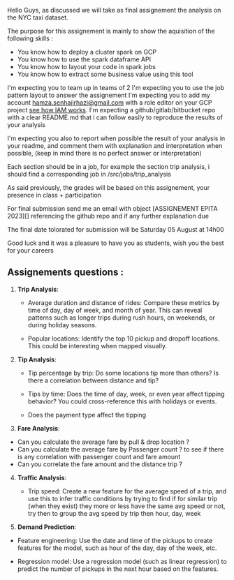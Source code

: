 Hello Guys, as discussed we will take as final assignement the analysis on the NYC taxi dataset.

The purpose for this assignement is mainly to show the aquisition of the following skills :

* You know how to deploy a cluster spark on GCP
* You know how to use the spark dataframe API
* You know how to layout your code in spark jobs
* You know how to extract some business value using this tool


I'm expecting you to team up in teams of 2
I'm expecting you to use the job pattern layout to answer the assignement
I'm expecting you to add my account hamza.senhajirhazi@gmail.com with a role editor on your GCP project [see how IAM works](https://cloud.google.com/iam/docs/grant-role-console).
I'm expecting a github/gitlab/bitbucket repo with a clear README.md that i can follow easily to reproduce the results of your analysis

I'm expecting you also to report when possible the result of your analysis in your readme, and comment them with explanation and interpretation when possible, (keep in mind there is no perfect answer or interpretation)

Each section should be in a job, for example the section trip analysis, i should find a corresponding job in <root>/src/jobs/trip_analysis

As said previously, the grades will be based on this assignement, your presence in class + participation

For final submission send me an email with object [ASSIGNEMENT EPITA 2023][<YOUR-LOGIN-OR-NAME>] referencing the github repo and if any further explanation 
due

The final date tolorated for submission will be Saturday 05 August at 14h00

Good luck and it was a pleasure to have you as students, wish you the best for your careers

## Assignements questions : 

1. **Trip Analysis**: 

   - Average duration and distance of rides: Compare these metrics by time of day, day of week, and month of year. This can reveal patterns such as longer trips during rush hours, on weekends, or during holiday seasons. 

   - Popular locations: Identify the top 10 pickup and dropoff locations. This could be interesting when mapped visually.
   

2. **Tip Analysis**:

   - Tip percentage by trip: Do some locations tip more than others? Is there a correlation between distance and tip? 

   - Tips by time: Does the time of day, week, or even year affect tipping behavior? You could cross-reference this with holidays or events.
   
   - Does the payment type affect the tipping


3. **Fare Analysis**:

  - Can you calculate the average fare by pull & drop location ?
  - Can you calculate the average fare by Passenger count ? to see if there is any correlation with passenger count and fare amount
  - Can you correlate the fare amount and the distance trip ? 


4. **Traffic Analysis**:

   - Trip speed: Create a new feature for the average speed of a trip, and use this to infer traffic conditions by trying to find if for similar trip (when they exist) they more or less have the same avg speed or not, try then to group the avg speed by trip then hour, day, week

5. **Demand Prediction**:

  - Feature engineering: Use the date and time of the pickups to create features for the model, such as hour of the day, day of the week, etc.

  - Regression model: Use a regression model (such as linear regression) to predict the number of pickups in the next hour based on the features.